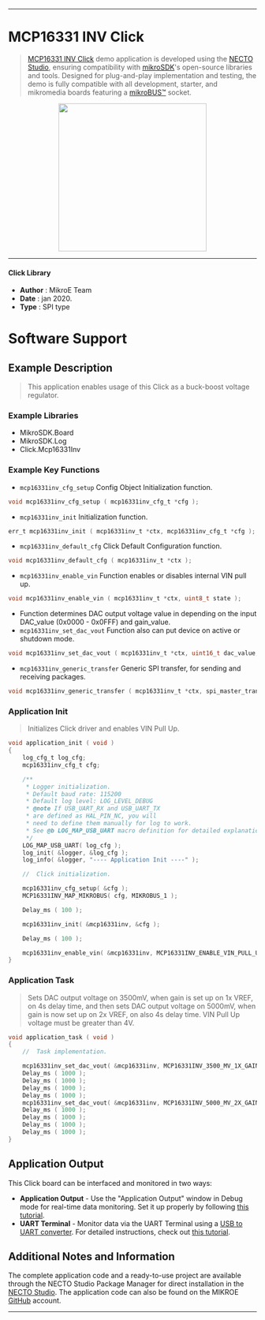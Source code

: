 
---
# MCP16331 INV Click

> [MCP16331 INV Click](https://www.mikroe.com/?pid_product=MIKROE-2917) demo application is developed using
the [NECTO Studio](https://www.mikroe.com/necto), ensuring compatibility with [mikroSDK](https://www.mikroe.com/mikrosdk)'s
open-source libraries and tools. Designed for plug-and-play implementation and testing, the demo is fully compatible with
all development, starter, and mikromedia boards featuring a [mikroBUS&trade;](https://www.mikroe.com/mikrobus) socket.

<p align="center">
  <img src="https://www.mikroe.com/?pid_product=MIKROE-2917&image=1" height=300px>
</p>

---

#### Click Library

- **Author**        : MikroE Team
- **Date**          : jan 2020.
- **Type**          : SPI type

# Software Support

## Example Description

> This application enables usage of this Click as a buck-boost voltage regulator.

### Example Libraries

- MikroSDK.Board
- MikroSDK.Log
- Click.Mcp16331Inv

### Example Key Functions

- `mcp16331inv_cfg_setup` Config Object Initialization function. 
```c
void mcp16331inv_cfg_setup ( mcp16331inv_cfg_t *cfg );
``` 
 
- `mcp16331inv_init` Initialization function. 
```c
err_t mcp16331inv_init ( mcp16331inv_t *ctx, mcp16331inv_cfg_t *cfg );
```

- `mcp16331inv_default_cfg` Click Default Configuration function. 
```c
void mcp16331inv_default_cfg ( mcp16331inv_t *ctx );
```

- `mcp16331inv_enable_vin` Function enables or disables internal VIN pull up. 
```c
void mcp16331inv_enable_vin ( mcp16331inv_t *ctx, uint8_t state );
```
 
- Function determines DAC output voltage value in depending on the input DAC_value (0x0000 - 0x0FFF) and gain_value.
- `mcp16331inv_set_dac_vout` Function also can put device on active or shutdown mode. 
```c
void mcp16331inv_set_dac_vout ( mcp16331inv_t *ctx, uint16_t dac_value, uint8_t gain_value, uint8_t mode );
```

- `mcp16331inv_generic_transfer` Generic SPI transfer, for sending and receiving packages. 
```c
void mcp16331inv_generic_transfer ( mcp16331inv_t *ctx, spi_master_transfer_data_t *block );
```

### Application Init

> Initializes Click driver and enables VIN Pull Up.

```c
void application_init ( void )
{
    log_cfg_t log_cfg;
    mcp16331inv_cfg_t cfg;

    /** 
     * Logger initialization.
     * Default baud rate: 115200
     * Default log level: LOG_LEVEL_DEBUG
     * @note If USB_UART_RX and USB_UART_TX 
     * are defined as HAL_PIN_NC, you will 
     * need to define them manually for log to work. 
     * See @b LOG_MAP_USB_UART macro definition for detailed explanation.
     */
    LOG_MAP_USB_UART( log_cfg );
    log_init( &logger, &log_cfg );
    log_info( &logger, "---- Application Init ----" );

    //  Click initialization.

    mcp16331inv_cfg_setup( &cfg );
    MCP16331INV_MAP_MIKROBUS( cfg, MIKROBUS_1 );

    Delay_ms ( 100 );

    mcp16331inv_init( &mcp16331inv, &cfg );

    Delay_ms ( 100 );

    mcp16331inv_enable_vin( &mcp16331inv, MCP16331INV_ENABLE_VIN_PULL_UP );
}
```

### Application Task

> Sets DAC output voltage on 3500mV, when gain is set up on 1x VREF,
> on 4s delay time, and then sets DAC output voltage on 5000mV, when gain is now set up on 2x VREF,
> on also 4s delay time. VIN Pull Up voltage must be greater than 4V. 

```c
void application_task ( void )
{
    //  Task implementation.

    mcp16331inv_set_dac_vout( &mcp16331inv, MCP16331INV_3500_MV_1X_GAIN, MCP16331INV_GAIN_1X_VREF, MCP16331INV_ACTIVE_MODE );
    Delay_ms ( 1000 );
    Delay_ms ( 1000 );
    Delay_ms ( 1000 );
    Delay_ms ( 1000 );
    mcp16331inv_set_dac_vout( &mcp16331inv, MCP16331INV_5000_MV_2X_GAIN, MCP16331INV_GAIN_2X_VREF, MCP16331INV_ACTIVE_MODE );
    Delay_ms ( 1000 );
    Delay_ms ( 1000 );
    Delay_ms ( 1000 );
    Delay_ms ( 1000 );
}
```

## Application Output

This Click board can be interfaced and monitored in two ways:
- **Application Output** - Use the "Application Output" window in Debug mode for real-time data monitoring.
Set it up properly by following [this tutorial](https://www.youtube.com/watch?v=ta5yyk1Woy4).
- **UART Terminal** - Monitor data via the UART Terminal using
a [USB to UART converter](https://www.mikroe.com/click/interface/usb?interface*=uart,uart). For detailed instructions,
check out [this tutorial](https://help.mikroe.com/necto/v2/Getting%20Started/Tools/UARTTerminalTool).

## Additional Notes and Information

The complete application code and a ready-to-use project are available through the NECTO Studio Package Manager for 
direct installation in the [NECTO Studio](https://www.mikroe.com/necto). The application code can also be found on
the MIKROE [GitHub](https://github.com/MikroElektronika/mikrosdk_click_v2) account.

---
